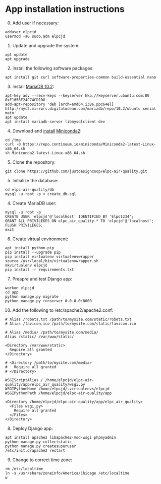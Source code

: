 # App installation instructions

0. Add user if necessary:

```
adduser elpcjd
usermod -aG sudo,adm elpcjd
```

1. Update and upgrade the system:

```
apt update
apt upgrade
```

2. Install the following software packages:

```
apt install git curl software-properties-common build-essential nano
```

3. Install [MariaDB 10.2](https://downloads.mariadb.org/mariadb/repositories):

```
apt-key adv --recv-keys --keyserver hkp://keyserver.ubuntu.com:80 0xF1656F24C74CD1D8
add-apt-repository 'deb [arch=amd64,i386,ppc64el] http://nyc2.mirrors.digitalocean.com/mariadb/repo/10.2/ubuntu xenial main'
apt update
apt install mariadb-server libmysqlclient-dev
```

4. Download and [install](https://www.digitalocean.com/community/tutorials/how-to-install-the-anaconda-python-distribution-on-ubuntu-16-04) [Miniconda2](https://conda.io/docs/user-guide/install/index.html):

```
cd /tmp
curl -O https://repo.continuum.io/miniconda/Miniconda2-latest-Linux-x86_64.sh
sh Miniconda2-latest-Linux-x86_64.sh
```

5. Clone the repository:

```
git clone https://github.com/justdesigncoop/elpc-air-quality.git
```

5. Initialize the database:

```
cd elpc-air-quality/db
mysql -u root -p < create_db.sql
```

4. Create MariaDB user:

```
mysql -u root -p
CREATE USER 'elpcjd'@'localhost' IDENTIFIED BY 'Elpc1234';
GRANT ALL PRIVILEGES ON elpc_air_quality.* TO 'elpcjd'@'localhost';
FLUSH PRIVILEGES;
exit
```

6. Create virtual environment:

```
apt install python-pip
pip install --upgrade pip
pip install virtualenv virtualenvwrapper
source /usr/local/bin/virtualenvwrapper.sh
mkvirtualenv elpcjd
pip install -r requirements.txt
```

7. Preapre and test Django app:

```
workon elpcjd
cd app
python manage.py migrate
python manage.py runserver 0.0.0.0:8000
```

10. Add the following to /etc/apache2/apache2.conf:

```
# Alias /robots.txt /path/to/mysite.com/static/robots.txt
# Alias /favicon.ico /path/to/mysite.com/static/favicon.ico

# Alias /media/ /path/to/mysite.com/media/
Alias /static/ /var/www/static/

<Directory /var/www/static>
  Require all granted
</Directory>

# <Directory /path/to/mysite.com/media>
#   Require all granted
# </Directory>

WSGIScriptAlias / /home/elpcjd/elpc-air-quality/app/elpc_air_quality/wsgi.py
WSGIPythonHome /home/elpcjd/.virtualenvs/elpcjd
WSGIPythonPath /home/elpcjd/elpc-air-quality/app

<Directory /home/elpcjd/elpc-air-quality/app/elpc_air_quality>
  <Files wsgi.py>
    Require all granted
  </Files>
</Directory>
```

8. Deploy Django app:

```
apt install apache2 libapache2-mod-wsgi phpmyadmin
python manage.py collectstatic
python manage.py createsuperuser
/etc/init.d/apache2 restart
```

9. Change to correct time zone:

```
rm /etc/localtime
ln -s /usr/share/zoneinfo/America/Chicago /etc/localtime
w
```
